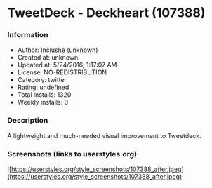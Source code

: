 # TweetDeck - Deckheart (107388)

### Information
- Author: Inclushe (unknown)
- Created at: unknown
- Updated at: 5/24/2016, 1:17:07 AM
- License: NO-REDISTRIBUTION
- Category: twitter
- Rating: undefined
- Total installs: 1320
- Weekly installs: 0


### Description
A lightweight and much-needed visual improvement to Tweetdeck.


### Screenshots (links to userstyles.org)
![https://userstyles.org/style_screenshots/107388_after.jpeg](https://userstyles.org/style_screenshots/107388_after.jpeg)


